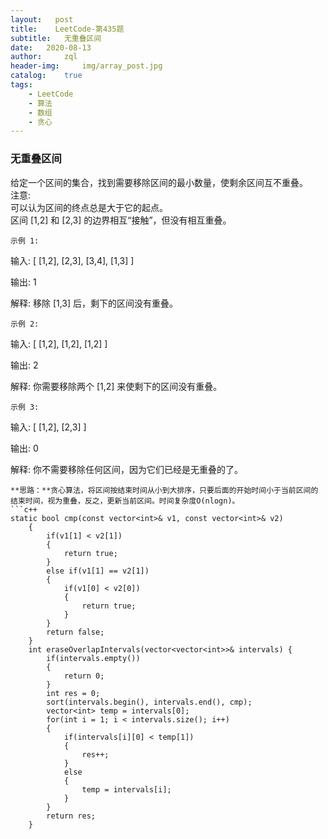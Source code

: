 ```yaml
---
layout:   post
title:    LeetCode-第435题
subtitle:   无重叠区间
date:   2020-08-13
author:     zql
header-img:     img/array_post.jpg
catalog:    true
tags:
    - LeetCode
    - 算法
    - 数组
    - 贪心
---
```

### 无重叠区间  
给定一个区间的集合，找到需要移除区间的最小数量，使剩余区间互不重叠。  
注意:  
可以认为区间的终点总是大于它的起点。  
区间 [1,2] 和 [2,3] 的边界相互“接触”，但没有相互重叠。  
```
示例 1:
```
输入: [ [1,2], [2,3], [3,4], [1,3] ]

输出: 1

解释: 移除 [1,3] 后，剩下的区间没有重叠。
```
示例 2:
```
输入: [ [1,2], [1,2], [1,2] ]

输出: 2

解释: 你需要移除两个 [1,2] 来使剩下的区间没有重叠。
```
示例 3:
```
输入: [ [1,2], [2,3] ]

输出: 0

解释: 你不需要移除任何区间，因为它们已经是无重叠的了。
```
**思路：**贪心算法，将区间按结束时间从小到大排序，只要后面的开始时间小于当前区间的结束时间，视为重叠，反之，更新当前区间。时间复杂度O(nlogn)。  
```c++
static bool cmp(const vector<int>& v1, const vector<int>& v2)
    {
        if(v1[1] < v2[1])
        {
            return true;
        }
        else if(v1[1] == v2[1])
        {
            if(v1[0] < v2[0])
            {
                return true;
            }
        }
        return false;
    }
    int eraseOverlapIntervals(vector<vector<int>>& intervals) {
        if(intervals.empty())
        {
            return 0;
        }
        int res = 0;
        sort(intervals.begin(), intervals.end(), cmp);
        vector<int> temp = intervals[0];
        for(int i = 1; i < intervals.size(); i++)
        {
            if(intervals[i][0] < temp[1])
            {
                res++;
            }
            else
            {
                temp = intervals[i];
            }
        }
        return res;
    }
 ```
